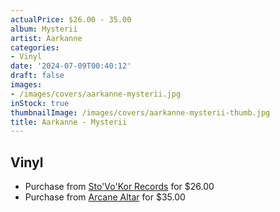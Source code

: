```yaml
---
actualPrice: $26.00 - 35.00
album: Mysterii
artist: Aarkanne
categories:
- Vinyl
date: '2024-07-09T00:40:12'
draft: false
images:
- /images/covers/aarkanne-mysterii.jpg
inStock: true
thumbnailImage: /images/covers/aarkanne-mysterii-thumb.jpg
title: Aarkanne - Mysterii
---
```


## Vinyl
* Purchase from [Sto'Vo'Kor Records](https://stovokor-records.com/products/aarkanne-mysterii) for $26.00
* Purchase from [Arcane Altar](https://arcanealtar.bigcartel.com/product/aarkanne-mysterii-12-lp) for $35.00
